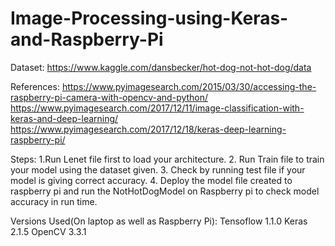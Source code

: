 # Image-Processing-using-Keras-and-Raspberry-Pi

Dataset:
https://www.kaggle.com/dansbecker/hot-dog-not-hot-dog/data

References:
https://www.pyimagesearch.com/2015/03/30/accessing-the-raspberry-pi-camera-with-opencv-and-python/
https://www.pyimagesearch.com/2017/12/11/image-classification-with-keras-and-deep-learning/
https://www.pyimagesearch.com/2017/12/18/keras-deep-learning-raspberry-pi/


Steps:
1.Run Lenet file first to load your architecture.
2. Run Train file to train your model using the dataset given.
3. Check by running test file if your model is giving correct accuracy.
4. Deploy the model file created to raspberry pi and run the  NotHotDogModel on Raspberry pi to check model accuracy in run time.

Versions Used(On laptop as well as Raspberry Pi):
Tensoflow 1.1.0 
Keras 2.1.5
OpenCV 3.3.1

